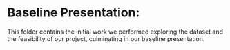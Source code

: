 # Baseline Presentation:
This folder contains the initial work we performed exploring the dataset and the feasibility of our project, culminating in our baseline presentation.
